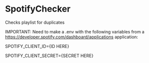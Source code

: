 ﻿# SpotifyChecker
Checks playlist for duplicates

IMPORTANT: Need to make a .env with the following variables from a https://developer.spotify.com/dashboard/applications application:




SPOTIFY_CLIENT_ID={ID HERE}

SPOTIFY_CLIENT_SECRET={SECRET HERE}
